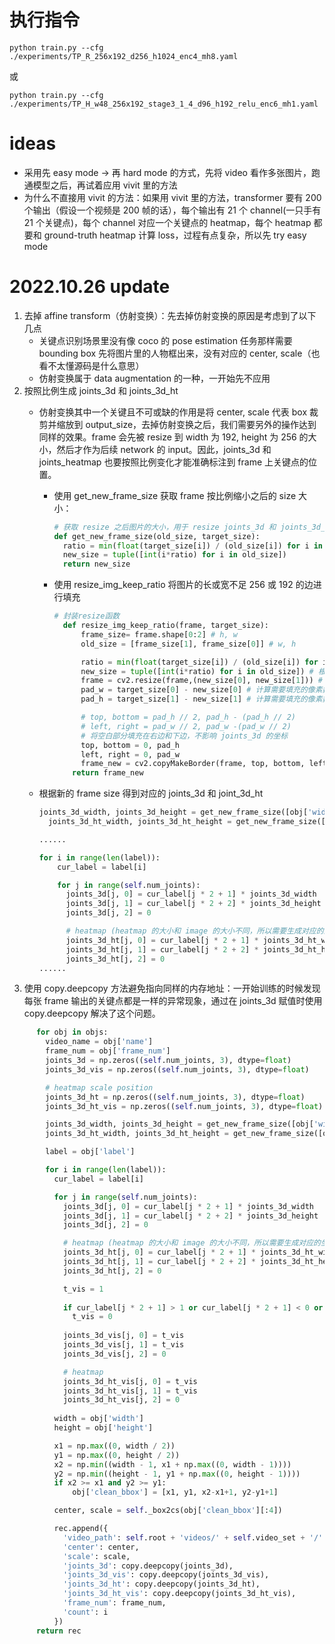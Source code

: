 # 执行指令
```
python train.py --cfg ./experiments/TP_R_256x192_d256_h1024_enc4_mh8.yaml
```
或
```
python train.py --cfg ./experiments/TP_H_w48_256x192_stage3_1_4_d96_h192_relu_enc6_mh1.yaml
```

# ideas
- 采用先 easy mode -> 再 hard mode 的方式，先将 video 看作多张图片，跑通模型之后，再试着应用 vivit 里的方法
- 为什么不直接用 vivit 的方法：如果用 vivit 里的方法，transformer 要有 200 个输出（假设一个视频是 200 帧的话），每个输出有 21 个 channel(一只手有 21 个关键点)，每个 channel 对应一个关键点的 heatmap，每个 heatmap 都要和 ground-truth heatmap 计算 loss，过程有点复杂，所以先 try easy mode

# 2022.10.26 update
1. 去掉 affine transform（仿射变换）：先去掉仿射变换的原因是考虑到了以下几点
    - 关键点识别场景里没有像 coco 的 pose estimation 任务那样需要 bounding box 先将图片里的人物框出来，没有对应的 center, scale（也看不太懂源码是什么意思）
    - 仿射变换属于 data augmentation 的一种，一开始先不应用
2. 按照比例生成 joints_3d 和 joints_3d_ht
    - 仿射变换其中一个关键且不可或缺的作用是将 center, scale 代表 box 裁剪并缩放到 output_size，去掉仿射变换之后，我们需要另外的操作达到同样的效果。frame 会先被 resize 到 width 为 192, height 为 256 的大小，然后才作为后续 network 的 input。因此，joints_3d 和 joints_heatmap 也要按照比例变化才能准确标注到 frame 上关键点的位置。

      - 使用 get_new_frame_size 获取 frame 按比例缩小之后的 size 大小：
        ```python
        # 获取 resize 之后图片的大小，用于 resize joints_3d 和 joints_3d_ht
        def get_new_frame_size(old_size, target_size):
          ratio = min(float(target_size[i]) / (old_size[i]) for i in range(len(old_size)))
          new_size = tuple([int(i*ratio) for i in old_size])
          return new_size
        ```
      - 使用 resize_img_keep_ratio 将图片的长或宽不足 256 或 192 的边进行填充
        ```python
        # 封装resize函数
          def resize_img_keep_ratio(frame, target_size):
              frame_size= frame.shape[0:2] # h, w
              old_size = [frame_size[1], frame_size[0]] # w, h

              ratio = min(float(target_size[i]) / (old_size[i]) for i in range(len(old_size))) # 计算原始图像宽高与目标图像大小的比例，并取其中的较小值
              new_size = tuple([int(i*ratio) for i in old_size]) # 根据上边求得的比例计算在保持比例前提下得到的图像大小
              frame = cv2.resize(frame,(new_size[0], new_size[1])) # 根据上边的大小进行放缩
              pad_w = target_size[0] - new_size[0] # 计算需要填充的像素数目（图像的宽这一维度上）
              pad_h = target_size[1] - new_size[1] # 计算需要填充的像素数目（图像的高这一维度上）

              # top, bottom = pad_h // 2, pad_h - (pad_h // 2)
              # left, right = pad_w // 2, pad_w -(pad_w // 2)
              # 将空白部分填充在右边和下边，不影响 joints_3d 的坐标
              top, bottom = 0, pad_h
              left, right = 0, pad_w
              frame_new = cv2.copyMakeBorder(frame, top, bottom, left, right, cv2.BORDER_CONSTANT, None,(0,0,0))
            return frame_new
        ```
    - 根据新的 frame size 得到对应的 joints_3d 和 joint_3d_ht
      ```python
      joints_3d_width, joints_3d_height = get_new_frame_size([obj['width'], obj['height']], self.image_size)
        joints_3d_ht_width, joints_3d_ht_height = get_new_frame_size([obj['width'], obj['height']], self.heatmap_size)
      
      ......

      for i in range(len(label)):
          cur_label = label[i]

          for j in range(self.num_joints):
            joints_3d[j, 0] = cur_label[j * 2 + 1] * joints_3d_width
            joints_3d[j, 1] = cur_label[j * 2 + 2] * joints_3d_height
            joints_3d[j, 2] = 0

            # heatmap (heatmap 的大小和 image 的大小不同，所以需要生成对应的坐标，为后续生成 target joints 做准备)
            joints_3d_ht[j, 0] = cur_label[j * 2 + 1] * joints_3d_ht_width
            joints_3d_ht[j, 1] = cur_label[j * 2 + 2] * joints_3d_ht_height
            joints_3d_ht[j, 2] = 0
      ......
      ```
3. 使用 copy.deepcopy 方法避免指向同样的内存地址：一开始训练的时候发现每张 frame 输出的关键点都是一样的异常现象，通过在 joints_3d 赋值时使用 copy.deepcopy 解决了这个问题。
```python
      for obj in objs:
        video_name = obj['name']
        frame_num = obj['frame_num']
        joints_3d = np.zeros((self.num_joints, 3), dtype=float)
        joints_3d_vis = np.zeros((self.num_joints, 3), dtype=float)

        # heatmap scale position
        joints_3d_ht = np.zeros((self.num_joints, 3), dtype=float)
        joints_3d_ht_vis = np.zeros((self.num_joints, 3), dtype=float)

        joints_3d_width, joints_3d_height = get_new_frame_size([obj['width'], obj['height']], self.image_size)
        joints_3d_ht_width, joints_3d_ht_height = get_new_frame_size([obj['width'], obj['height']], self.heatmap_size)

        label = obj['label']

        for i in range(len(label)):
          cur_label = label[i]

          for j in range(self.num_joints):
            joints_3d[j, 0] = cur_label[j * 2 + 1] * joints_3d_width
            joints_3d[j, 1] = cur_label[j * 2 + 2] * joints_3d_height
            joints_3d[j, 2] = 0

            # heatmap (heatmap 的大小和 image 的大小不同，所以需要生成对应的坐标，为后续生成 target joints 做准备)
            joints_3d_ht[j, 0] = cur_label[j * 2 + 1] * joints_3d_ht_width
            joints_3d_ht[j, 1] = cur_label[j * 2 + 2] * joints_3d_ht_height
            joints_3d_ht[j, 2] = 0

            t_vis = 1
            
            if cur_label[j * 2 + 1] > 1 or cur_label[j * 2 + 1] < 0 or cur_label[j * 2 + 2] > 1 or cur_label[j * 2 + 2] < 0:
              t_vis = 0
            
            joints_3d_vis[j, 0] = t_vis
            joints_3d_vis[j, 1] = t_vis
            joints_3d_vis[j, 2] = 0

            # heatmap
            joints_3d_ht_vis[j, 0] = t_vis
            joints_3d_ht_vis[j, 1] = t_vis
            joints_3d_ht_vis[j, 2] = 0
          
          width = obj['width']
          height = obj['height']

          x1 = np.max((0, width / 2))
          y1 = np.max((0, height / 2))
          x2 = np.min((width - 1, x1 + np.max((0, width - 1))))
          y2 = np.min((height - 1, y1 + np.max((0, height - 1))))
          if x2 >= x1 and y2 >= y1:
              obj['clean_bbox'] = [x1, y1, x2-x1+1, y2-y1+1]

          center, scale = self._box2cs(obj['clean_bbox'][:4])

          rec.append({
            'video_path': self.root + 'videos/' + self.video_set + '/' + video_name,
            'center': center,
            'scale': scale,
            'joints_3d': copy.deepcopy(joints_3d),
            'joints_3d_vis': copy.deepcopy(joints_3d_vis),
            'joints_3d_ht': copy.deepcopy(joints_3d_ht),
            'joints_3d_ht_vis': copy.deepcopy(joints_3d_ht_vis),
            'frame_num': frame_num,
            'count': i
          })
      return rec
```

